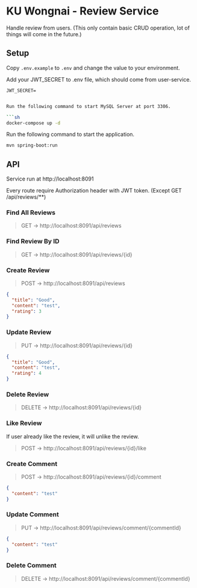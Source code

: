 # KU Wongnai - Review Service

Handle review from users. (This only contain basic CRUD operation, lot of things will come in the future.)

## Setup

Copy `.env.example` to `.env` and change the value to your environment.

Add your JWT_SECRET to .env file, which should come from user-service.

```
JWT_SECRET=
```

````sh

Run the following command to start MySQL Server at port 3306.

```sh
docker-compose up -d
````

Run the following command to start the application.

```sh
mvn spring-boot:run
```

## API

Service run at http://localhost:8091

Every route require Authorization header with JWT token. (Except GET /api/reviews/\*\*)

### Find All Reviews

> GET -> http://localhost:8091/api/reviews

### Find Review By ID

> GET -> http://localhost:8091/api/reviews/{id}

### Create Review

> POST -> http://localhost:8091/api/reviews

```json
{
  "title": "Good",
  "content": "test",
  "rating": 3
}
```

### Update Review

> PUT -> http://localhost:8091/api/reviews/{id}

```json
{
  "title": "Good",
  "content": "test",
  "rating": 4
}
```

### Delete Review

> DELETE -> http://localhost:8091/api/reviews/{id}

### Like Review

If user already like the review, it will unlike the review.

> POST -> http://localhost:8091/api/reviews/{id}/like

### Create Comment

> POST -> http://localhost:8091/api/reviews/{id}/comment

```json
{
  "content": "test"
}
```

### Update Comment

> PUT -> http://localhost:8091/api/reviews/comment/{commentId}

```json
{
  "content": "test"
}
```

### Delete Comment

> DELETE -> http://localhost:8091/api/reviews/comment/{commentId}
